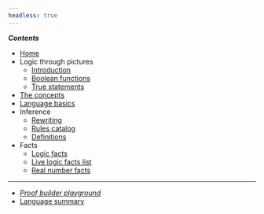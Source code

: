 ```yaml
---
headless: true
---
```


<!-- Links need trailing "/" to make styling of the link
        to the current page to have the intended effect -->

***Contents***

- [Home](/)
- Logic through pictures
  - [Introduction](/logic-pix-intro/)
  - [Boolean functions](/logic-pix-booleans/)
  - [True statements](/logic-pix-truth/)
- [The concepts](/2-prooftoys-logic-concepts/)
- [Language basics](/language-intro/)
- Inference
  - [Rewriting](/inference/)
  - [Rules catalog](/inference-rules/) 
  - [Definitions](/definitions/)
- Facts
  - [Logic facts](/logical-axioms-and-theorems/)
  - [Live logic facts list](/logic-facts/)
  - [Real number facts](/real-number-facts/)

-------------

- [*Proof builder playground*](/proofbuilder/)
- [Language summary](/language-summary/)
